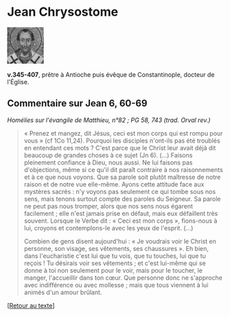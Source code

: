 # Jean Chrysostome

[<img src="/images/jeanchrysostome.png">](https://fr.wikipedia.org/wiki/Jean_Chrysostome)

**v.345-407**, prêtre à Antioche puis évêque de Constantinople, docteur de l'Église.


## Commentaire sur Jean 6, 60-69 <a name="jean-6-60-69"></a>
*Homélies sur l'évangile de Matthieu, n°82 ; PG 58, 743 (trad. Orval rev.)*

>« Prenez et mangez, dit Jésus, ceci est mon corps qui est rompu pour vous » (cf 1Co 11,24). Pourquoi les disciples n'ont-ils pas été troublés en entendant ces mots ? C'est parce que le Christ leur avait déjà dit beaucoup de grandes choses à ce sujet (Jn 6). (...) Faisons pleinement confiance à Dieu, nous aussi. Ne lui faisons pas d'objections, même si ce qu'il dit paraît contraire à nos raisonnements et à ce que nous voyons. Que sa parole soit plutôt maîtresse de notre raison et de notre vue elle-même. Ayons cette attitude face aux mystères sacrés : n'y voyons pas seulement ce qui tombe sous nos sens, mais tenons surtout compte des paroles du Seigneur. Sa parole ne peut pas nous tromper, alors que nos sens nous égarent facilement ; elle n'est jamais prise en défaut, mais eux défaillent très souvent. Lorsque le Verbe dit : « Ceci est mon corps », fions-nous à lui, croyons et contemplons-le avec les yeux de l'esprit. (...)
>
>Combien de gens disent aujourd'hui : « Je voudrais voir le Christ en personne, son visage, ses vêtements, ses chaussures ». Eh bien, dans l'eucharistie c'est lui que tu vois, que tu touches, lui que tu reçois ! Tu désirais voir ses vêtements ; et c'est lui-même qui se donne à toi non seulement pour le voir, mais pour le toucher, le manger, l'accueillir dans ton cœur. Que personne donc ne s'approche avec indifférence ou avec mollesse ; mais que tous viennent à lui animés d'un amour brûlant.

[[Retour au texte](/pages/nouveautestament.html#jean-6-60-69)]